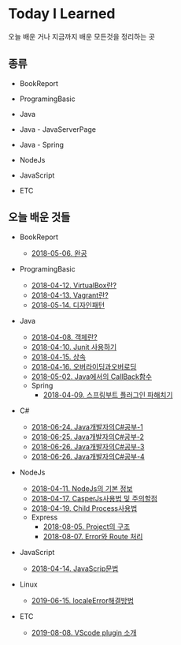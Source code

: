 # Today I Learned

오늘 배운 거나 지금까지 배운 모든것을 정리하는 곳

## 종류

- BookReport
- ProgramingBasic
- Java
- Java - JavaServerPage
- Java - Spring
- NodeJs
- JavaScript

- ETC

## 오늘 배운 것들

- BookReport
  - [2018-05-06. 완공](/BookReport/2018-05-06.완공.md)
- ProgramingBasic
  - [2018-04-12. VirtualBox란?](/Basic/2018-04-12-VirtualBox.md)
  - [2018-04-13. Vagrant란?](/Basic/2018-04-13-Vagrant.md)
  - [2018-05-14. 디자인패턴](/Basic/2018-05-14-DesignPattern.md)
- Java
  - [2018-04-08. 객체란?](/Java/2018-04-08-객체란.md)
  - [2018-04-10. Junit 사용하기](/Java/2018-04-10-Using-Junit.md)
  - [2018-04-15. 상속](/Java/2018-04-15-상속.md)
  - [2018-04-16. 오버라이딩과오버로딩](/Java/2018-04-16-오버라이딩과오버로딩.md)
  - [2018-05-02. Java에서의 CallBack함수](/Java/2018-05-02-FromJavaAtCallbackFunction.md)
  - Spring
    - [2018-04-09. 스프링부트 플러그인 파해치기](/Spring/2018-04-09-Spring-Boot-Plugin.md)
- C#
  - [2018-06-24. Java개발자의C#공부-1](/C%23/Java개발자의C%23공부-1.md)
  - [2018-06-25. Java개발자의C#공부-2](/C%23/Java개발자의C%23공부-2.md)
  - [2018-06-26. Java개발자의C#공부-3](/C%23/Java개발자의C%23공부-3.md)
  - [2018-06-26. Java개발자의C#공부-4](/C%23/Java개발자의C%23공부-4.md)

- NodeJs
  - [2018-04-11. NodeJs의 기본 정보](/NodeJs/2018-04-11-NodeJsStart.md)
  - [2018-04-17. CasperJs사용법 및 주의할점](/NodeJs/2018-04-17_CasperJsManualAndPointsToNote.md)
  - [2018-04-19. Child Process사용법](/NodeJs/2018-04-19_ChildProcessManual.md)
  - Express
    - [2018-08-05. Project의 구조](/NodeJs/Express/2019-08-05_ExpressProject구조.md)
    - [2018-08-07. Error와 Route 처리](/NodeJs/Express/2019-08-07_ErrorAndRoute_Process.md)
- JavaScript
  - [2018-04-14. JavaScrip문법](/JavaScript/2018-04-14-JavaScriptGrammar.md)

- Linux
  - [2019-06-15. localeError해결방법](/Linux/LocaleError.md)
- ETC
  - [2019-08-08. VScode plugin 소개](/plugin/VScode_Plugin.md)